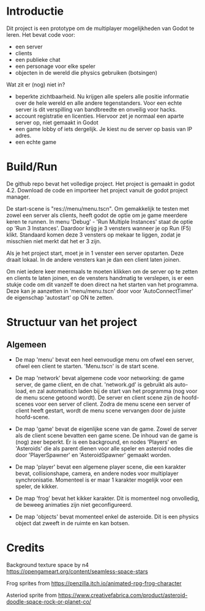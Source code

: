 # Introductie

Dit project is een prototype om de multiplayer mogelijkheden van Godot te leren.
Het bevat code voor:
- een server
- clients
- een publieke chat
- een personage voor elke speler
- objecten in de wereld die physics gebruiken (botsingen)

Wat zit er (nog) niet in?
- beperkte zichtbaarheid. Nu krijgen alle spelers alle positie informatie over de hele wereld en alle andere tegenstanders. Voor een echte server is dit verspilling van bandbreedte en onveilig voor hacks.
- account registratie en licenties. Hiervoor zet je normaal een aparte server op, niet gemaakt in Godot
- een game lobby of iets dergelijk. Je kiest nu de server op basis van IP adres.
- een echte game

# Build/Run
De github repo bevat het volledige project.
Het project is gemaakt in godot 4.2.
Download de code en importeer het project vanuit de godot project manager.

De start-scene is "res://menu/menu.tscn". Om gemakkelijk te testen met zowel een server als clients, heeft godot de optie om je game meerdere keren te runnen. In menu 'Debug' - 'Run Multiple Instances' staat de optie op 'Run 3 Instances'. Daardoor krijg je 3 vensters wanneer je op Run (F5) klikt. Standaard komen deze 3 vensters op mekaar te liggen, zodat je misschien niet merkt dat het er 3 zijn.

Als je het project start, moet je in 1 venster een server opstarten. Deze draait lokaal. In de andere vensters kan je dan een client laten joinen.

Om niet iedere keer meermaals te moeten klikken om de server op te zetten en clients te laten joinen, en de vensters handmatig te verslepen, is er een stukje code om dit vanzelf te doen direct na het starten van het programma. Deze kan je aanzetten in 'menu/menu.tscn' door voor 'AutoConnectTimer' de eigenschap 'autostart' op ON te zetten.

# Structuur van het project
## Algemeen
- De map 'menu' bevat een heel eenvoudige menu om ofwel een server, ofwel een client te starten. 'Menu.tscn' is de start scene.

- De map 'network' bevat algemene code voor networking: de game server, de game client, en de chat. 'network.gd' is gebruikt als auto-load, en zal automatisch laden bij de start van het programma (nog voor de menu scene getoond wordt). De server en client scene zijn de hoofd-scenes voor een server of client. Zodra de menu scene een server of client heeft gestart, wordt de menu scene vervangen door de juiste hoofd-scene.

- De map 'game' bevat de eigenlijke scene van de game. Zowel de server als de client scene bevatten een game scene. De inhoud van de game is (nog) zeer beperkt. Er is een background, en nodes 'Players' en 'Asteroids' die als parent dienen voor alle speler en asteroid nodes die door 'PlayerSpawner' en 'AsteroidSpawner' gemaakt worden.

- De map 'player' bevat een algemene player scene, die een karakter bevat, collisionshape, camera, en andere nodes voor multiplayer synchronisatie. Momenteel is er maar 1 karakter mogelijk voor een speler, de kikker.

- De map 'frog' bevat het kikker karakter. Dit is momenteel nog onvolledig, de beweeg animaties zijn niet geconfigureerd.

- De map 'objects' bevat momenteel enkel de asteroide. Dit is een physics object dat zweeft in de ruimte en kan botsen.

# Credits
Background texture space by n4 https://opengameart.org/content/seamless-space-stars

Frog sprites from https://penzilla.itch.io/animated-rpg-frog-character

Asteriod sprite from https://www.creativefabrica.com/product/asteroid-doodle-space-rock-or-planet-co/
